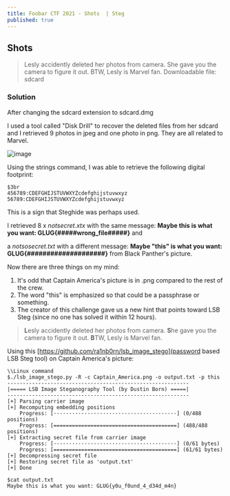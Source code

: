```yaml
---
title: Foobar CTF 2021 - Shots  | Steg
published: true
---
```


## [](#header-2)Shots

> Lesly accidently deleted her photos from camera. She gave you the camera to figure it out. BTW, Lesly is Marvel fan.
> Downloadable file: sdcard

### [](#header-3)Solution
After changing the sdcard extension to sdcard.dmg

I used a tool called "Disk Drill" to recover the deleted files from her sdcard and I retrieved 9 photos in jpeg and one photo in png. They are all related to Marvel.

![image](https://user-images.githubusercontent.com/81070073/113358986-aeadbb80-92fb-11eb-84a8-3490ca40cad8.png)

Using the strings command, I was able to retrieve the following digital footprint:
```
$3br
456789:CDEFGHIJSTUVWXYZcdefghijstuvwxyz
56789:CDEFGHIJSTUVWXYZcdefghijstuvwxyz
```
This is a sign that Steghide was perhaps used.

I retrieved 8 x _notsecret.xtx_ with the same message: **Maybe this is what you want: GLUG{#####wrong_file#####}** and

a _notsosecret.txt_ with a different message: **Maybe "this" is what you want: GLUG{####################}** from Black Panther's picture.

Now there are three things on my mind:
1. It's odd that Captain America's picture is in .png compared to the rest of the crew.
2. The word "this" is emphasized so that could be a passphrase or something.
3. The creator of this challenge gave us a new hint that points toward LSB Steg (since no one has solved it within 12 hours).

> **L**esly accidently deleted her photos from camera. 
> **S**he gave you the camera to figure it out. 
> **B**TW, Lesly is Marvel fan.

Using this [https://github.com/ra1nb0rn/lsb_image_stego](password based LSB Steg tool) on Captain America's picture:
```Linux
\\Linux command
$./lsb_image_stego.py -R -c Captain_America.png -o output.txt -p this
-----------------------------------------------------------
|===== LSB Image Steganography Tool (by Dustin Born) =====|
-----------------------------------------------------------
[+] Parsing carrier image
[+] Recomputing embedding positions
    Progress: [········································] (0/488 positions)
    Progress: [========================================] (488/488 positions)
[+] Extracting secret file from carrier image
    Progress: [········································] (0/61 bytes)
    Progress: [========================================] (61/61 bytes)
[+] Decompressing secret file
[+] Restoring secret file as 'output.txt'
[+] Done

$cat output.txt
Maybe this is what you want: GLUG{y0u_f0und_4_d34d_m4n}
```
